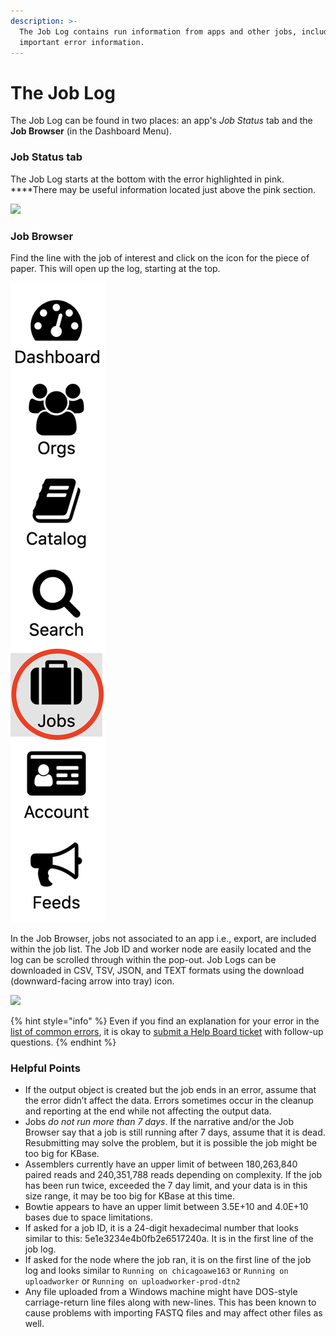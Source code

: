```yaml
---
description: >-
  The Job Log contains run information from apps and other jobs, including
  important error information.
---
```


# The Job Log

The Job Log can be found in two places: an app's _Job Status_ tab and the **Job Browser** \(in the Dashboard Menu\).

### **Job Status tab**

The Job Log starts at the bottom with the error highlighted in pink. ****There may be useful information located just above the pink section. 

![](http://kbase.us/wp-content/uploads/2014/10/AppErrorStatus-1.png)

### **Job Browser**

Find the line with the job of interest and click on the icon for the piece of paper. This will open up the log, starting at the top. 

![](../.gitbook/assets/jobsfeed_dashboardmenu.png)

In the Job Browser, jobs not associated to an app i.e., export, are included within the job list. The Job ID and worker node are easily located and the log can be scrolled through within the pop-out. Job Logs can be downloaded in CSV, TSV, JSON, and TEXT formats using the download \(downward-facing arrow into tray\) icon. 

![](../.gitbook/assets/joblog_jobbrowser.gif)

{% hint style="info" %}
Even if you find an explanation for your error in the [list of common errors](job-errors-and-their-meanings/), it is okay to [submit a Help Board ticket](support.md) with follow-up questions.
{% endhint %}

### Helpful Points

* If the output object is created but the job ends in an error, assume that the error didn’t affect the data. Errors sometimes occur in the cleanup and reporting at the end while not affecting the output data.
* Jobs _do not run more than 7 days_. If the narrative and/or the Job Browser say that a job is still running after 7 days, assume that it is dead. Resubmitting may solve the problem, but it is possible the job might be too big for KBase. 
* Assemblers currently have an upper limit of between 180,263,840 paired reads and 240,351,788 reads depending on complexity. If the job has been run twice, exceeded the 7 day limit, and your data is in this size range, it may be too big for KBase at this time.
* Bowtie appears to have an upper limit between 3.5E+10 and 4.0E+10 bases due to space limitations.
* If asked for a job ID, it is a 24-digit hexadecimal number that looks similar to this: 5e1e3234e4b0fb2e6517240a. It is in the first line of the job log.
* If asked for the node where the job ran, it is on the first line of the job log and looks similar to `Running on chicagoawe163` or `Running on uploadworker` or `Running on uploadworker-prod-dtn2`
* Any file uploaded from a Windows machine might have  DOS-style carriage-return line files along with new-lines. This has been known to cause problems with importing FASTQ files  and may affect other files as well.

